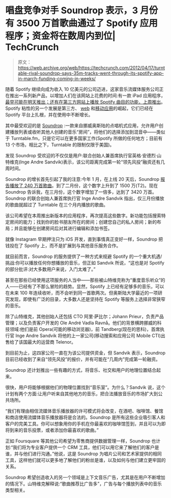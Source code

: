 # 唱盘竞争对手 Soundrop 表示，3 月份有 3500 万首歌曲通过了 Spotify 应用程序；资金将在数周内到位| TechCrunch

> 原文：<https://web.archive.org/web/https://techcrunch.com/2012/04/17/turntable-rival-soundrop-says-35m-tracks-went-through-its-spotify-app-in-march-funding-coming-in-weeks/>

随着 Spotify 继续向成为收入 10 亿美元的公司迈进，这家音乐流媒体服务公司正在推出一系列新产品，以增加人们在该网站上花费的时间:有一款 iPad 应用程序，[最早可能在明天推出；还有在第三方网站上播放 Spotify 曲目的功能，](https://web.archive.org/web/20230404185203/http://www.google.com/search?q=spotify+and+ipad&ie=utf-8&oe=utf-8&aq=t&rls=org.mozilla:en-US:official&client=firefox-a#q=spotify+and+ipad&hl=en&client=firefox-a&hs=Lgt&rls=org.mozilla:en-US:official&prmd=imvnsua&source=lnms&tbm=nws&ei=LLeNT6q5OIzFtAaI0-jtCQ&sa=X&oi=mode_link&ct=mode&cd=5&ved=0CBoQ_AUoBA&bav=on.2,or.r_gc.r_pw.r_qf.,cf.osb&fp=f7e86b6d52ed4a2b&biw=1280&bih=621)[上周推出](https://web.archive.org/web/20230404185203/https://techcrunch.com/2012/04/11/spotify-play-button/)。Spotify 粘性的另一个发展是第三方、 [web](https://web.archive.org/web/20230404185203/http://www.spotify.com/us/about/apps/) 和[移动应用](https://web.archive.org/web/20230404185203/http://evolver.fm/2012/04/05/introducing-all-47-spotify-apps-for-your-iphone-good-and-bad-alike/)的崛起，它们已经在 Spotify 平台上扎根，并在使用中不断增长。

其中最受欢迎的是 [Soundrop](https://web.archive.org/web/20230404185203/http://www.soundrop.com/) :一款来自挪威奥斯陆的点唱机式应用，允许用户创建播放列表或收听其他人创建的音乐“房间”，将他们的选择添加到混音中——类似于 Turntable.fm，只是它可以在更多国家工作(Spotify 所做的任何地方；目前有 13 个市场，相比之下，Turntable 的限制仅限于美国)。

发现 Soundrop 受欢迎的不仅仅是用户:联合创始人兼首席执行官英格·安德烈·山特维克(Inge Andre Sandvik)表示，该公司距离完成第一轮“领先风投”融资还有几周时间。

Soundrop 的增长首先引起了我的注意:今年 1 月，在上线 20 天后，Soundrop [报告播放了 240 万首歌曲](https://web.archive.org/web/20230404185203/http://gigaom.com/2012/01/11/spotify-app-platform-numbers/)。到了二月份，这个数字上升到了 1500 万(T2)。现在 Soundrop 告诉我，在三月份，这个数字增加了一倍多，达到了 3420 万首。Soundrop 的联合创始人兼首席执行官 Inge Andre Sandvik 指出，仅三月份播放的歌曲就超过了 Turntable 在三个月内播放的歌曲。

该公司希望在本周推出新版本的应用程序，再次提高这些数字。新功能包括搜索特定房间的能力；找到你的脸书朋友所在的房间；创建您自己的私人房间；新的布局；并且能够在创建房间后对其进行编辑和添加书签。

就像 Instagram 早期押注只为 iOS 开发，直到事情真正变好一样，Soundrop 把钱投在了 Spotify 上，而不是扩展到与其他音乐服务合作。

就目前而言，Soundrop 的服务提供了一种方式来规避 Spotify 的一个重大机遇/挑战:你可以播放任何你想播放的音乐，但正如 Sandvik 所说，“这也是对 Spotify 的部分批评:对大多数用户来说，入门太难了。”

甚至在那些已经使用这项服务的人当中——那些被山特维克称为“重度音乐听众”的人——已经有了不那么冒险的趋势。显然，Spotify 上已经有足够多的音乐，可以在未来 100 年连续收听，而不会听到同一首歌两次。但奥斯陆大学最近的一项研究发现，即使有广泛的目录，大多数人还是坚持在 Spotify 等服务上选择非常狭窄的音乐。

除了山特维克，其他创始人还包括 CTO 阿里·萨比尔；Johann Prieur，负责产品管理；以及负责客户开发的 Ole André Vadla Ravnå。他们的背景横跨挪威的科技领域:他们是前 Opera(可能的移动浏览器)，前 Tandberg(现在的思科)，首席执行官 Inge Andre Sandvik 将他的上一家公司(移动搜索和应用公司 Mobile CTI)出售给了该国最大的运营商 Telenor。

到目前为止，这四家公司一直在为该公司提供资金，但 Sandvik 表示，Soundrop 目前已经收到了来自“领先风投”的报价，并有可能在“几周内”完成第一轮融资。

Soundrop 还计划推出一些有趣的方式，将音乐、社交和用户的地理位置结合起来。

很快，用户将能够根据他们的物理位置找到“音乐室”。为什么？Sandvik 说，这个计划有两个方面:让用户听来自其他地方的音乐，把合法播放音乐的市场扩大到公共场所。

“我们有理由相信流媒体音乐播放器的许可模式将会改变，在酒吧、咖啡馆、餐馆和商店使用流媒体音乐播放器将是合法的。Soundrop 是所有这些企业吸引客人和客户的完美工具。你可以想象用你的手机在你最喜欢的咖啡馆签到，并且可以为即将到来的音乐投票，或者添加你最喜欢的歌曲。”

正如 Foursquare 等其他公司希望为零售商提供数据管理一样，Soundrop 也计划:“我们将为专业客户提供一个 CRM 工具，他们可以用它来了解他们的客户是谁，并与他们进行沟通。”他说，这是 Soundrop 为唱片公司和艺术家提供的相同工具，这样他们就可以更多地了解他们的粉丝是谁，以及如何与他们建立更牢固的关系。

Soundrop 希望创造收入的另一个领域是上下文音乐广告，尤其是在用户不断增加的情况下。山特维克解释说:“歌曲推荐比广告多”，广告与每个播放列表中的音乐类型相关。